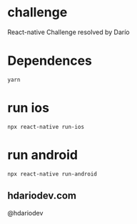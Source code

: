 # challenge 
React-native Challenge resolved by Darío

# Dependences

    yarn   

#  run ios

    npx react-native run-ios

#  run android

    npx react-native run-android


## hdariodev.com
@hdariodev